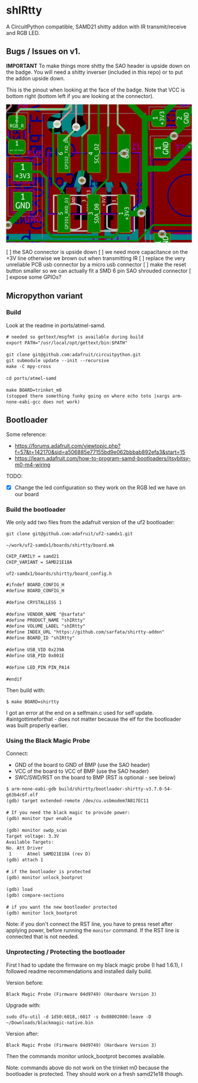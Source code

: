 # shIRtty

A CircuitPython compatible, SAMD21 shitty addon with IR transmit/receive and RGB
LED.



## Bugs / Issues on v1.

**IMPORTANT** To make things more shitty the SAO header is upside down on the
badge. You will need a shitty inverser (included in this repo) or to put the
addon upside down. 

This is the pinout when looking at the face of the badge. Note that VCC is
bottom right (bottom left if you are looking at the connector).

![pinout](pinout.png)


 [ ] the SAO connector is upside down
 [ ] we need more capacitance on the +3V line otherwise we brown out when
 transmitting IR
 [ ] replace the very unreliable PCB usb connector by a micro usb connector
 [ ] make the reset button smaller so we can actually fit a SMD 6 pin SAO
 shrouded connector
 [ ] expose some GPIOs? 



## Micropython variant

### Build

Look at the readme in ports/atmel-samd.

```
# needed so gettext/msgfmt is available during build
export PATH="/usr/local/opt/gettext/bin:$PATH"

git clone git@github.com:adafruit/circuitpython.git
git submodule update --init --recursive
make -C mpy-cross

cd ports/atmel-samd

make BOARD=trinket_m0
(stopped there something funky going on where echo toto |xargs arm-none-eabi-gcc does not work)

```

## Bootloader

Some reference:

- https://forums.adafruit.com/viewtopic.php?f=57&t=142170&sid=a506885e77155bd9e062bbbab892efa3&start=15
- https://learn.adafruit.com/how-to-program-samd-bootloaders/itsybitsy-m0-m4-wiring

TODO:

- [x] Change the led configuration so they work on the RGB led we have on our board

### Build the bootloader

We only add two files from the adafruit version of the uf2 bootloader:

```
git clone git@github.com:adafruit/uf2-samdx1.git
```

`~/work/uf2-samdx1/boards/shirtty/board.mk`

```
CHIP_FAMILY = samd21
CHIP_VARIANT = SAMD21E18A
```

`uf2-samdx1/boards/shirtty/board_config.h`

```
#ifndef BOARD_CONFIG_H
#define BOARD_CONFIG_H

#define CRYSTALLESS 1

#define VENDOR_NAME "@sarfata"
#define PRODUCT_NAME "shIRtty"
#define VOLUME_LABEL "shIRtty"
#define INDEX_URL "https://github.com/sarfata/shirtty-addon"
#define BOARD_ID "shIRtty"

#define USB_VID 0x239A
#define USB_PID 0x001E

#define LED_PIN PIN_PA14

#endif
```

Then build with:

```
$ make BOARD=shirtty
```

I got an error at the end on a selfmain.c used for self update. #aintgottimeforthat - does not matter because the elf for the bootloader was built properly earlier.

### Using the Black Magic Probe

Connect:

- GND of the board to GND of BMP (use the SAO header)
- VCC of the board to VCC of BMP (use the SAO header)
- SWC/SWD/RST on the board to BMP (RST is optional - see below)

```
$ arm-none-eabi-gdb build/shirtty/bootloader-shirtty-v3.7.0-54-g63b4c6f.elf
(gdb) target extended-remote /dev/cu.usbmodem7AB17EC11

# If you need the black magic to provide power:
(gdb) monitor tpwr enable

(gdb) monitor swdp_scan
Target voltage: 3.3V
Available Targets:
No. Att Driver
 1      Atmel SAMD21E18A (rev D)
(gdb) attach 1

# if the bootloader is protected
(gdb) monitor unlock_bootprot

(gdb) load
(gdb) compare-sections

# if you want the new bootloader protected
(gdb) monitor lock_bootprot
```

Note: if you don't connect the RST line, you have to press reset after applying power, before running the `monitor` command. If the RST line is connected that is not needed.

### Unprotecting / Protecting the bootloader

First I had to update the firmware on my black magic probe (I had 1.6.1), I followed readme recommendations and installed daily build.

Version before:

    Black Magic Probe (Firmware 04d9749) (Hardware Version 3)

Upgrade with:

    sudo dfu-util -d 1d50:6018,:6017 -s 0x08002000:leave -D ~/Downloads/blackmagic-native.bin

Version after:

    Black Magic Probe (Firmware 04d9749) (Hardware Version 3)

Then the commands monitor unlock_bootprot becomes available.

Note: commands above do not work on the trinket m0 because the bootloader is protected. They should work on a fresh samd21e18 though.
